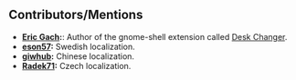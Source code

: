 ## Contributors/Mentions

- **[Eric Gach](https://github.com/BigE):**: Author of the gnome-shell extension called [Desk Changer](https://github.com/BigE/desk-changer).
- **[eson57](https://github.com/eson57):** Swedish localization.
- **[giwhub](https://github.com/giwhub):** Chinese localization.
- **[Radek71](https://github.com/Radek71):** Czech localization.
